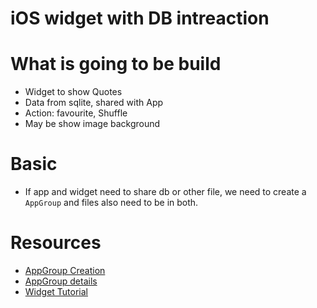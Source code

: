 # iOS widget with DB intreaction

# What is going to be build
- Widget to show Quotes
- Data from sqlite, shared with App
- Action: favourite, Shuffle
- May be show image background

# Basic
- If app and widget need to share db or other file, we need to create a `AppGroup` and files also need to be in both.

# Resources
- [AppGroup Creation](https://www.youtube.com/watch?v=FV_3kiRF90g)
- [AppGroup details](https://medium.com/@B4k3R/setting-up-your-appgroup-to-share-data-between-app-extensions-in-ios-43c7c642c4c7)
- [Widget Tutorial](https://www.youtube.com/watch?v=Z_m5d8RS4xU&t=2477s)
